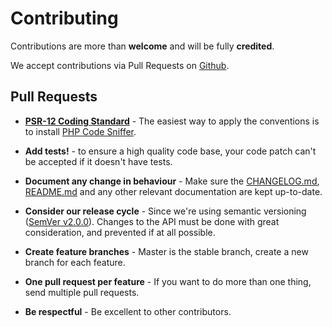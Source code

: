 # Contributing

Contributions are more than **welcome** and will be fully **credited**.

We accept contributions via Pull Requests on [Github](https://github.com/kununu/elasticsearch).

## Pull Requests

- **[PSR-12 Coding Standard](https://www.php-fig.org/psr/psr-12/)** - The easiest way to apply the conventions is to install [PHP Code Sniffer](http://pear.php.net/package/PHP_CodeSniffer).

- **Add tests!** - to ensure a high quality code base, your code patch can't be accepted if it doesn't have tests.

- **Document any change in behaviour** - Make sure the [CHANGELOG.md](CHANGELOG.md), [README.md](README.md) and any other relevant documentation are kept up-to-date.

- **Consider our release cycle** - Since we're using semantic versioning ([SemVer v2.0.0](http://semver.org/)). Changes to the API must be done with great consideration, and prevented if at all possible.

- **Create feature branches** - Master is the stable branch, create a new branch for each feature.

- **One pull request per feature** - If you want to do more than one thing, send multiple pull requests.

- **Be respectful** - Be excellent to other contributors.
